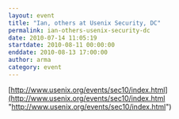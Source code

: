 ```yaml
---
layout: event
title: "Ian, others at Usenix Security, DC"
permalink: ian-others-usenix-security-dc
date: 2010-07-14 11:05:19
startdate: 2010-08-11 00:00:00
enddate: 2010-08-13 17:00:00
author: arma
category: event
---
```


[http://www.usenix.org/events/sec10/index.html](http://www.usenix.org/events/sec10/index.html "http://www.usenix.org/events/sec10/index.html")
